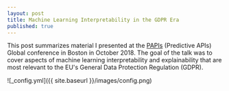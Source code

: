 ```yaml
---
layout: post
title: Machine Learning Interpretability in the GDPR Era
published: true
---
```

This post summarizes material I presented at the [PAPIs](https://papis.io) (Predictive APIs) Global conference in Boston in October 2018. The goal of the talk was to cover aspects of machine learning interpretability and explainability that are most relevant to the EU's General Data Protection Regulation (GDPR). 

![_config.yml]({{ site.baseurl }}/images/config.png)